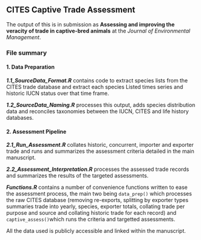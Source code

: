 ## CITES Captive Trade Assessment

The output of this is in submission as **Assessing and improving the veracity of trade in captive-bred animals** at the *Journal of Environmental Management*.

### File summary

#### 1. Data Preparation 

***1.1_SourceData_Format.R*** contains code to extract species lists from the CITES trade database and extract each species Listed times series and historic IUCN status over that time frame.

***1.2_SourceData_Naming.R*** processes this output, adds species distribution data and reconciles taxonomies between the IUCN, CITES and life history databases.


#### 2. Assessment Pipeline

***2.1_Run_Assessment.R*** collates historic, concurrent, importer and exporter trade and runs and summarizes the assessment criteria detailed in the main manuscript.

***2.2_Assessment_Interpretation.R*** processes the assessed trade records and summarizes the results of the targeted assessments.

***Functions.R*** contains a number of convenience functions written to ease the assessment process, the main two being `data_prep()` which processes the raw CITES database (removing re-exports, splitting by exporter types summaries trade into yearly, species, exporter totals, collating trade per purpose and source and collating historic trade for each record) and `captive_assess()`which runs the criteria and targetted assessments.

All the data used is publicly accessible and linked within the manuscript.
